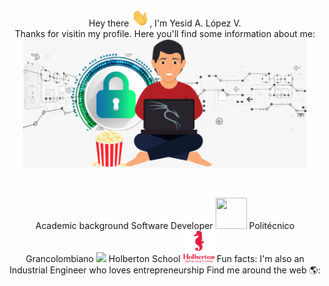 <!-- Portada -->
<p align="center">
Hey there <img src="Images/Greeting.gif" width="29px">, I'm Yesid A. López V.<br>
Thanks for visitin my profile. Here you'll find some information about me:<br>
<img src="Images/Yesid2.png" width="90%" height="10%"></p><br>

<p align="center">
Academic background
Software Developer <img src="Images/logo_cotecnova alt="COTECNOVA" height="50" width="50"> Politécnico Grancolombiano <img src="Images/logo_poli"> Holberton School <img src=Images/logo_holberton.png" alt="Holberton" height="50" width="50">
Fun facts: I'm also an Industrial Engineer who loves entrepreneurship 
Find me around the web 🌎:
